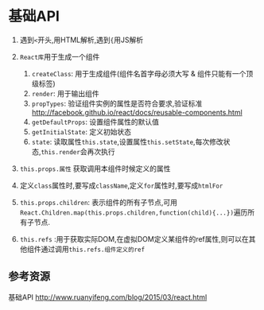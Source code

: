 # 基础API

1. 遇到`<`开头,用HTML解析,遇到`{`用JS解析
2. `React库`用于生成一个组件
    
    1. `createClass`: 用于生成组件(组件名首字母必须大写 & 组件只能有一个顶级标签)
    2. `render`: 用于输出组件
    3. `propTypes`: 验证组件实例的属性是否符合要求,验证标准<http://facebook.github.io/react/docs/reusable-components.html>
    4. `getDefaultProps`: 设置组件属性的默认值
    5. `getInitialState`: 定义初始状态
    6. `state`: 读取属性`this.state`,设置属性`this.setState`,每次修改状态,`this.render`会再次执行
3. `this.props.属性` 获取调用本组件时候定义的属性
4. 定义`class`属性时,要写成`className`,定义`for`属性时,要写成`htmlFor`
5. `this.props.children`: 表示组件的所有子节点,可用`React.Children.map(this.props.children,function(child){...})`遍历所有子节点.
6. `this.refs` :用于获取实际DOM,在虚拟DOM定义某组件的ref属性,则可以在其他组件通过调用`this.refs.组件定义的ref`



## 参考资源

基础API <http://www.ruanyifeng.com/blog/2015/03/react.html>

